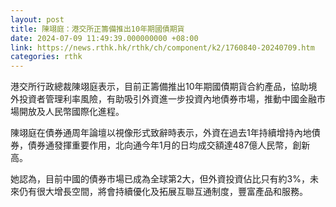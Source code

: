 ```yaml
---
layout: post
title: 陳翊庭：港交所正籌備推出10年期國債期貨
date: 2024-07-09 11:49:39.000000000 +08:00
link: https://news.rthk.hk/rthk/ch/component/k2/1760840-20240709.htm
categories: rthk
---
```


港交所行政總裁陳翊庭表示，目前正籌備推出10年期國債期貨合約產品，協助境外投資者管理利率風險，有助吸引外資進一步投資內地債券市場，推動中國金融市場開放及人民幣國際化進程。

陳翊庭在債券通周年論壇以視像形式致辭時表示，外資在過去1年持續增持內地債券，債券通發揮重要作用，北向通今年1月的日均成交額達487億人民幣，創新高。

她認為，目前中國的債券市場已成為全球第2大，但外資投資佔比只有約3%，未來仍有很大增長空間，將會持續優化及拓展互聯互通制度，豐富產品和服務。
